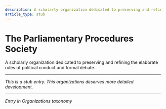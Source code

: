 ```yaml
---
description: A scholarly organization dedicated to preserving and refining the elaborate rules of political conduct and formal debate.
article_type: stub
---
```


# The Parliamentary Procedures Society

A scholarly organization dedicated to preserving and refining the elaborate rules of political conduct and formal debate.

---
*This is a stub entry. This organizations deserves more detailed development.*

---
*Entry in Organizations taxonomy*
